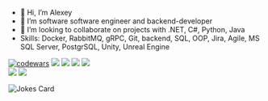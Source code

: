 - 👋 Hi, I’m Alexey
- 👀 I’m software software engineer and backend-developer
- 💞️ I’m looking to collaborate on projects with .NET, C#, Python, Java
- Skills: Docker, RabbitMQ, gRPC, Git, backend, SQL, OOP, Jira, Agile, MS SQL Server, PostgrSQL, Unity, Unreal Engine

[![codewars](https://www.codewars.com/users/NortKron/badges/large)](https://www.codewars.com/users/NortKron)
![](https://komarev.com/ghpvc/?username=your-github-nortkron)
![](https://github-profile-summary-cards.vercel.app/api/cards/profile-details?username=nortkron&theme=solarized_dark)
![](https://github-profile-summary-cards.vercel.app/api/cards/most-commit-language?username=nortkron&theme=solarized_dark)
![](https://github-profile-summary-cards.vercel.app/api/cards/repos-per-language?username=nortkron&theme=solarized_dark)<br>
![](https://github-profile-summary-cards.vercel.app/api/cards/stats?username=nortkron&theme=solarized_dark)
![](https://github-profile-summary-cards.vercel.app/api/cards/productive-time?username=nortkron&theme=solarized_dark)<br>

![Jokes Card](https://readme-jokes.vercel.app/api)
